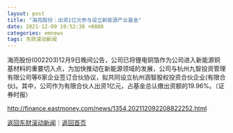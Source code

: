 ```yaml
---
layout: post
title: "海亮股份：出资1亿元参与设立新能源产业基金"
date: 2021-12-09 19:52:38 +0800
categories: emnews
tags: 东财滚动新闻
---
```


海亮股份(002203)12月9日晚间公告，公司已将锂电铜箔作为公司进入新能源铜基材料的重要切入点，为加快推动在新能源领域的发展，公司与杭州九智投资管理有限公司等6家企业签订合伙协议，拟共同设立杭州涵智股权投资合伙企业(有限合伙)。其中，公司作为有限合伙人出资1亿元，占基金总认缴出资额的19.96%。（证券时报）

<http://finance.eastmoney.com/news/1354,202112092208822252.html>

[返回东财滚动新闻](//finews.withounder.com/emnews/)｜[返回首页](//finews.withounder.com/)